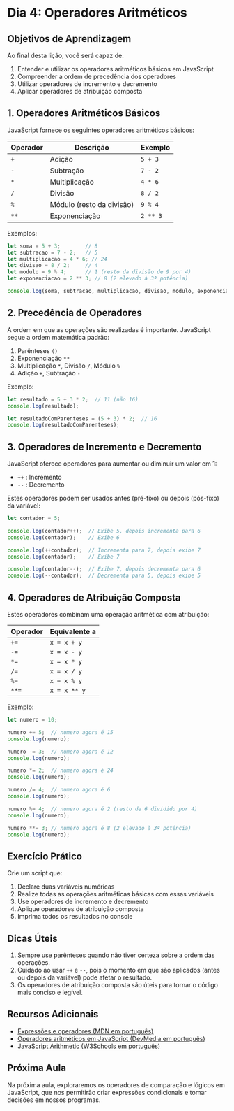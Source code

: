 # Dia 4: Operadores Aritméticos

## Objetivos de Aprendizagem
Ao final desta lição, você será capaz de:
1. Entender e utilizar os operadores aritméticos básicos em JavaScript
2. Compreender a ordem de precedência dos operadores
3. Utilizar operadores de incremento e decremento
4. Aplicar operadores de atribuição composta

## 1. Operadores Aritméticos Básicos

JavaScript fornece os seguintes operadores aritméticos básicos:

| Operador | Descrição | Exemplo |
|----------|-----------|---------|
| `+`      | Adição    | `5 + 3` |
| `-`      | Subtração | `7 - 2` |
| `*`      | Multiplicação | `4 * 6` |
| `/`      | Divisão   | `8 / 2` |
| `%`      | Módulo (resto da divisão) | `9 % 4` |
| `**`     | Exponenciação | `2 ** 3` |

Exemplos:

```javascript
let soma = 5 + 3;        // 8
let subtracao = 7 - 2;   // 5
let multiplicacao = 4 * 6; // 24
let divisao = 8 / 2;     // 4
let modulo = 9 % 4;      // 1 (resto da divisão de 9 por 4)
let exponenciacao = 2 ** 3; // 8 (2 elevado à 3ª potência)

console.log(soma, subtracao, multiplicacao, divisao, modulo, exponenciacao);
```

## 2. Precedência de Operadores

A ordem em que as operações são realizadas é importante. JavaScript segue a ordem matemática padrão:

1. Parênteses `()`
2. Exponenciação `**`
3. Multiplicação `*`, Divisão `/`, Módulo `%`
4. Adição `+`, Subtração `-`

Exemplo:

```javascript
let resultado = 5 + 3 * 2;  // 11 (não 16)
console.log(resultado);

let resultadoComParenteses = (5 + 3) * 2;  // 16
console.log(resultadoComParenteses);
```

## 3. Operadores de Incremento e Decremento

JavaScript oferece operadores para aumentar ou diminuir um valor em 1:

- `++` : Incremento
- `--` : Decremento

Estes operadores podem ser usados antes (pré-fixo) ou depois (pós-fixo) da variável:

```javascript
let contador = 5;

console.log(contador++);  // Exibe 5, depois incrementa para 6
console.log(contador);    // Exibe 6

console.log(++contador);  // Incrementa para 7, depois exibe 7
console.log(contador);    // Exibe 7

console.log(contador--);  // Exibe 7, depois decrementa para 6
console.log(--contador);  // Decrementa para 5, depois exibe 5
```

## 4. Operadores de Atribuição Composta

Estes operadores combinam uma operação aritmética com atribuição:

| Operador | Equivalente a |
|----------|---------------|
| `+=`     | `x = x + y`   |
| `-=`     | `x = x - y`   |
| `*=`     | `x = x * y`   |
| `/=`     | `x = x / y`   |
| `%=`     | `x = x % y`   |
| `**=`    | `x = x ** y`  |

Exemplo:

```javascript
let numero = 10;

numero += 5;  // numero agora é 15
console.log(numero);

numero -= 3;  // numero agora é 12
console.log(numero);

numero *= 2;  // numero agora é 24
console.log(numero);

numero /= 4;  // numero agora é 6
console.log(numero);

numero %= 4;  // numero agora é 2 (resto de 6 dividido por 4)
console.log(numero);

numero **= 3; // numero agora é 8 (2 elevado à 3ª potência)
console.log(numero);
```

## Exercício Prático

Crie um script que:

1. Declare duas variáveis numéricas
2. Realize todas as operações aritméticas básicas com essas variáveis
3. Use operadores de incremento e decremento
4. Aplique operadores de atribuição composta
5. Imprima todos os resultados no console

## Dicas Úteis

1. Sempre use parênteses quando não tiver certeza sobre a ordem das operações.
2. Cuidado ao usar `++` e `--`, pois o momento em que são aplicados (antes ou depois da variável) pode afetar o resultado.
3. Os operadores de atribuição composta são úteis para tornar o código mais conciso e legível.

## Recursos Adicionais

- [Expressões e operadores (MDN em português)](https://developer.mozilla.org/pt-BR/docs/Web/JavaScript/Guide/Expressions_and_operators)
- [Operadores aritméticos em JavaScript (DevMedia em português)](https://www.devmedia.com.br/javascript-operadores-aritmeticos/39761)
- [JavaScript Arithmetic (W3Schools em português)](https://www.w3schools.com/js/js_arithmetic.asp)

## Próxima Aula

Na próxima aula, exploraremos os operadores de comparação e lógicos em JavaScript, que nos permitirão criar expressões condicionais e tomar decisões em nossos programas.

